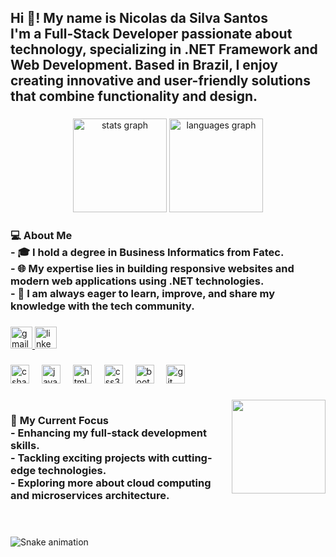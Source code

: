 <h2 align="left">Hi 👋! My name is Nicolas da Silva Santos  <br>I'm a <strong>Full-Stack Developer</strong> passionate about technology, specializing in <strong>.NET Framework</strong> and <strong>Web Development</strong>. Based in Brazil, I enjoy creating innovative and user-friendly solutions that combine functionality and design.</h2>

###

<div align="center">
  <img src="https://github-readme-stats.vercel.app/api?username=NVanitas&hide_title=false&hide_rank=false&show_icons=true&include_all_commits=true&count_private=true&disable_animations=false&theme=dracula&locale=en&hide_border=false" height="150" alt="stats graph"  />
  <img src="https://github-readme-stats.vercel.app/api/top-langs?username=NVanitas&locale=en&hide_title=false&layout=compact&card_width=320&langs_count=5&theme=dracula&hide_border=false" height="150" alt="languages graph"  />
</div>

###

<h3 align="left">💻 <strong>About Me</strong>  <br>- 🎓 I hold a degree in <strong>Business Informatics from Fatec</strong>.  <br>- 🌐 My expertise lies in building <strong>responsive websites</strong> and <strong>modern web applications</strong> using .NET technologies.  <br>- 🚀 I am always eager to learn, improve, and share my knowledge with the tech community.</h3>

###

<div align="left">
  <a href="nicolasdasilvasantos04@gmail.com" target="_blank">
    <img src="https://img.shields.io/static/v1?message=Gmail&logo=gmail&label=&color=D14836&logoColor=white&labelColor=&style=for-the-badge" height="35" alt="gmail logo"  />
  </a>
  <a href="https://www.linkedin.com/in/nicolasdasilvasantos/" target="_blank">
    <img src="https://img.shields.io/static/v1?message=LinkedIn&logo=linkedin&label=&color=0077B5&logoColor=white&labelColor=&style=for-the-badge" height="35" alt="linkedin logo"  />
  </a>
</div>

###

<div align="left">
  <img src="https://cdn.jsdelivr.net/gh/devicons/devicon/icons/csharp/csharp-original.svg" height="30" alt="csharp logo"  />
  <img width="12" />
  <img src="https://cdn.jsdelivr.net/gh/devicons/devicon/icons/javascript/javascript-original.svg" height="30" alt="javascript logo"  />
  <img width="12" />
  <img src="https://cdn.jsdelivr.net/gh/devicons/devicon/icons/html5/html5-original.svg" height="30" alt="html5 logo"  />
  <img width="12" />
  <img src="https://cdn.jsdelivr.net/gh/devicons/devicon/icons/css3/css3-original.svg" height="30" alt="css3 logo"  />
  <img width="12" />
  <img src="https://cdn.jsdelivr.net/gh/devicons/devicon/icons/bootstrap/bootstrap-original.svg" height="30" alt="bootstrap logo"  />
  <img width="12" />
  <img src="https://cdn.jsdelivr.net/gh/devicons/devicon/icons/git/git-original.svg" height="30" alt="git logo"  />
</div>

###

<div style="display: flex; align-items: flex-start;">
  <div>
    <h3 align="left">🚧 <strong>My Current Focus</strong>  <br>- Enhancing my <strong>full-stack development skills</strong>.  <br>- Tackling exciting projects with <strong>cutting-edge technologies</strong>.  <br>- Exploring more about <strong>cloud computing</strong> and <strong>microservices architecture</strong>.</h3>
  </div>
  <div>
    <img align="right" height="150" src="https://media2.giphy.com/media/v1.Y2lkPTc5MGI3NjExazF2c2Fpb2cxbDlldGd4bGthYWZwYmNuYnljN296d2YycmVyZGF2NyZlcD12MV9pbnRlcm5hbF9naWZfYnlfaWQmY3Q9Zw/iKCejlLBqcJcrw3xWG/giphy.gif" />
  </div>
</div>

###

<br clear="both">

<img src="https://raw.githubusercontent.com/NVanitas/NVanitas/output/snake.svg" alt="Snake animation" />

###
